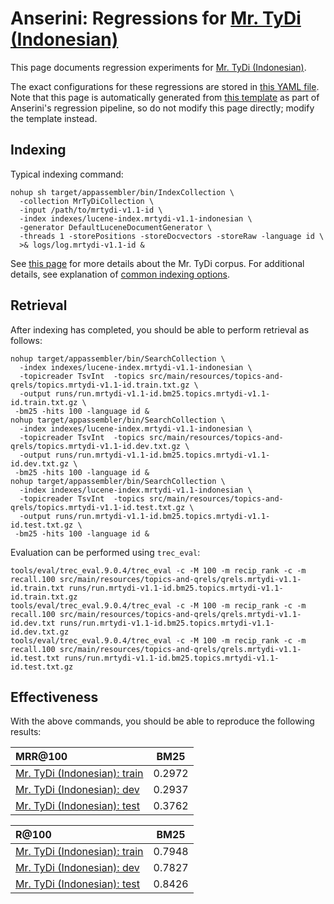 # Anserini: Regressions for [Mr. TyDi (Indonesian)](https://github.com/castorini/mr.tydi)

This page documents regression experiments for [Mr. TyDi (Indonesian)](https://github.com/castorini/mr.tydi).

The exact configurations for these regressions are stored in [this YAML file](../src/main/resources/regression/mrtydi-v1.1-id.yaml).
Note that this page is automatically generated from [this template](../src/main/resources/docgen/templates/mrtydi-v1.1-id.template) as part of Anserini's regression pipeline, so do not modify this page directly; modify the template instead.

## Indexing

Typical indexing command:

```
nohup sh target/appassembler/bin/IndexCollection \
  -collection MrTyDiCollection \
  -input /path/to/mrtydi-v1.1-id \
  -index indexes/lucene-index.mrtydi-v1.1-indonesian \
  -generator DefaultLuceneDocumentGenerator \
  -threads 1 -storePositions -storeDocvectors -storeRaw -language id \
  >& logs/log.mrtydi-v1.1-id &
```

See [this page](https://github.com/castorini/mr.tydi) for more details about the Mr. TyDi corpus.
For additional details, see explanation of [common indexing options](common-indexing-options.md).

## Retrieval

After indexing has completed, you should be able to perform retrieval as follows:

```
nohup target/appassembler/bin/SearchCollection \
  -index indexes/lucene-index.mrtydi-v1.1-indonesian \
  -topicreader TsvInt  -topics src/main/resources/topics-and-qrels/topics.mrtydi-v1.1-id.train.txt.gz \
  -output runs/run.mrtydi-v1.1-id.bm25.topics.mrtydi-v1.1-id.train.txt.gz \
 -bm25 -hits 100 -language id &
nohup target/appassembler/bin/SearchCollection \
  -index indexes/lucene-index.mrtydi-v1.1-indonesian \
  -topicreader TsvInt  -topics src/main/resources/topics-and-qrels/topics.mrtydi-v1.1-id.dev.txt.gz \
  -output runs/run.mrtydi-v1.1-id.bm25.topics.mrtydi-v1.1-id.dev.txt.gz \
 -bm25 -hits 100 -language id &
nohup target/appassembler/bin/SearchCollection \
  -index indexes/lucene-index.mrtydi-v1.1-indonesian \
  -topicreader TsvInt  -topics src/main/resources/topics-and-qrels/topics.mrtydi-v1.1-id.test.txt.gz \
  -output runs/run.mrtydi-v1.1-id.bm25.topics.mrtydi-v1.1-id.test.txt.gz \
 -bm25 -hits 100 -language id &
```

Evaluation can be performed using `trec_eval`:

```
tools/eval/trec_eval.9.0.4/trec_eval -c -M 100 -m recip_rank -c -m recall.100 src/main/resources/topics-and-qrels/qrels.mrtydi-v1.1-id.train.txt runs/run.mrtydi-v1.1-id.bm25.topics.mrtydi-v1.1-id.train.txt.gz
tools/eval/trec_eval.9.0.4/trec_eval -c -M 100 -m recip_rank -c -m recall.100 src/main/resources/topics-and-qrels/qrels.mrtydi-v1.1-id.dev.txt runs/run.mrtydi-v1.1-id.bm25.topics.mrtydi-v1.1-id.dev.txt.gz
tools/eval/trec_eval.9.0.4/trec_eval -c -M 100 -m recip_rank -c -m recall.100 src/main/resources/topics-and-qrels/qrels.mrtydi-v1.1-id.test.txt runs/run.mrtydi-v1.1-id.bm25.topics.mrtydi-v1.1-id.test.txt.gz
```

## Effectiveness

With the above commands, you should be able to reproduce the following results:

MRR@100                                 | BM25      |
:---------------------------------------|-----------|
[Mr. TyDi (Indonesian): train](https://github.com/castorini/mr.tydi)| 0.2972    |
[Mr. TyDi (Indonesian): dev](https://github.com/castorini/mr.tydi)| 0.2937    |
[Mr. TyDi (Indonesian): test](https://github.com/castorini/mr.tydi)| 0.3762    |


R@100                                   | BM25      |
:---------------------------------------|-----------|
[Mr. TyDi (Indonesian): train](https://github.com/castorini/mr.tydi)| 0.7948    |
[Mr. TyDi (Indonesian): dev](https://github.com/castorini/mr.tydi)| 0.7827    |
[Mr. TyDi (Indonesian): test](https://github.com/castorini/mr.tydi)| 0.8426    |
